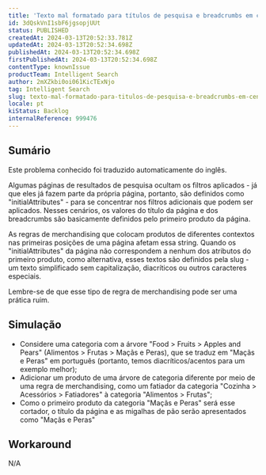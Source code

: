 ```yaml
---
title: 'Texto mal formatado para títulos de pesquisa e breadcrumbs em cenários específicos com regras de merchandising'
id: 3dQskVnI1sbF6jgsopjUUt
status: PUBLISHED
createdAt: 2024-03-13T20:52:33.781Z
updatedAt: 2024-03-13T20:52:34.698Z
publishedAt: 2024-03-13T20:52:34.698Z
firstPublishedAt: 2024-03-13T20:52:34.698Z
contentType: knownIssue
productTeam: Intelligent Search
author: 2mXZkbi0oi061KicTExNjo
tag: Intelligent Search
slug: texto-mal-formatado-para-titulos-de-pesquisa-e-breadcrumbs-em-cenarios-especificos-com-regras-de-merchandising
locale: pt
kiStatus: Backlog
internalReference: 999476
---
```


## Sumário

<div class="alert alert-info">
  <p>Este problema conhecido foi traduzido automaticamente do inglês.</p>
</div>


Algumas páginas de resultados de pesquisa ocultam os filtros aplicados - já que eles já fazem parte da própria página, portanto, são definidos como "initialAttributes" - para se concentrar nos filtros adicionais que podem ser aplicados. Nesses cenários, os valores do título da página e dos breadcrumbs são basicamente definidos pelo primeiro produto da página.

As regras de merchandising que colocam produtos de diferentes contextos nas primeiras posições de uma página afetam essa string. Quando os "initialAttributes" da página não correspondem a nenhum dos atributos do primeiro produto, como alternativa, esses textos são definidos pela slug - um texto simplificado sem capitalização, diacríticos ou outros caracteres especiais.

Lembre-se de que esse tipo de regra de merchandising pode ser uma prática ruim.

## Simulação



- Considere uma categoria com a árvore "Food > Fruits > Apples and Pears" (Alimentos > Frutas > Maçãs e Peras), que se traduz em "Maçãs e Peras" em português (portanto, temos diacríticos/acentos para um exemplo melhor);
- Adicionar um produto de uma árvore de categoria diferente por meio de uma regra de merchandising, como um fatiador da categoria "Cozinha > Acessórios > Fatiadores" à categoria "Alimentos > Frutas";
- Como o primeiro produto da categoria "Maçãs e Peras" será esse cortador, o título da página e as migalhas de pão serão apresentados como "Maçãs e Peras"

## Workaround


N/A


